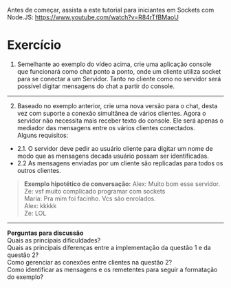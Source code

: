 Antes de começar, assista a este tutorial para iniciantes em Sockets com Node.JS:
https://www.youtube.com/watch?v=R84rTfBMaoU

# Exercício

1. Semelhante ao exemplo do vídeo acima, crie uma aplicação console que funcionará como chat ponto a ponto, onde um cliente utiliza socket para se conectar a um Servidor. Tanto no cliente como no servidor será possível digitar mensagens do chat a partir do console.
---
2. Baseado no exemplo anterior, crie uma nova versão para o chat, desta vez com suporte a conexão simultânea de vários clientes. Agora o servidor não necessita mais receber texto do console. Ele será apenas o mediador das mensagens entre os vários clientes conectados.   
Alguns requisitos:  
- 2.1. O servidor deve pedir ao usuário cliente para digitar um nome de modo que as mensagens decada usuário possam ser identificadas.  
- 2.2 As mensagens enviadas por um cliente são replicadas para todos os outros clientes.  

> **Exemplo hipotético de conversação:**
Alex: Muito bom esse servidor.  
Ze: vsf muito complicado programar com sockets  
Maria: Pra mim foi facinho. Vcs são enrolados.  
Alex: kkkkk  
Ze: LOL

---
**Perguntas para discussão**  
Quais as principais dificuldades?  
Quais as principais diferenças entre a implementação da questão 1 e da questão 2?  
Como gerenciar as conexões entre clientes na questão 2?  
Como identificar as mensagens e os remetentes para seguir a formatação do exemplo?  
